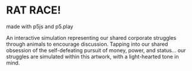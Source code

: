 # RAT RACE!

made with p5js and p5.play

An interactive simulation representing our shared corporate struggles through animals to encourage discussion.
Tapping into our shared obsession of the self-defeating pursuit of money, power, and status... our struggles are simulated within this artwork, with a light-hearted tone in mind.
